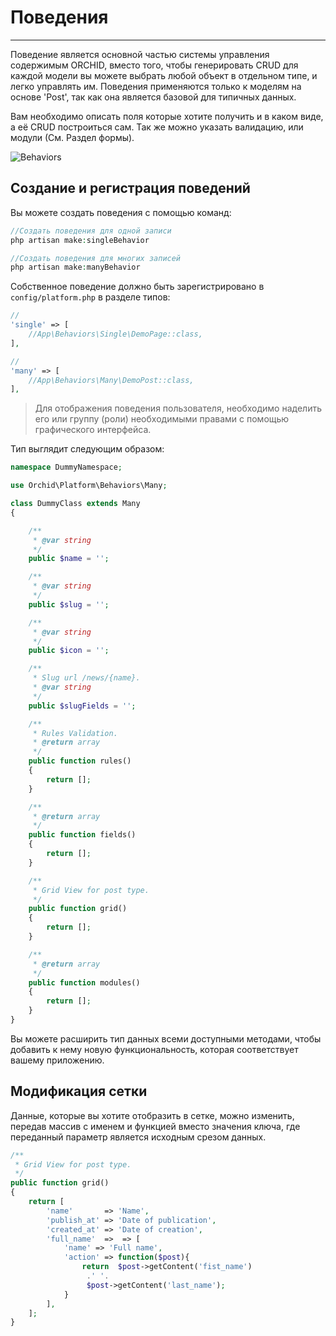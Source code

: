 # Поведения 
----------

Поведение является основной частью системы управления содержимым ORCHID, вместо того, чтобы генерировать CRUD для каждой модели
вы можете выбрать любой объект в отдельном типе, и легко управлять им. Поведения применяются только к
моделям на основе 'Post', так как она является базовой для типичных данных.

Вам необходимо описать поля которые хотите получить и в каком виде, а её CRUD построиться сам.
Так же можно указать валидацию, или модули (См. Раздел формы).

![Behaviors](https://orchid.software/img/scheme/behaviors.jpg)

## Создание и регистрация поведений


Вы можете создать поведения с помощью команд:

```php
//Создать поведения для одной записи  
php artisan make:singleBehavior      

//Создать поведения для многих записей
php artisan make:manyBehavior
```

Собственное поведение должно быть зарегистрировано в `config/platform.php` в разделе типов:


```php
//
'single' => [
    //App\Behaviors\Single\DemoPage::class,
],

//
'many' => [
    //App\Behaviors\Many\DemoPost::class,
],
```

> Для отображения поведения пользователя, необходимо наделить его
или группу (роли) необходимыми правами с помощью графического интерфейса.

Тип выглядит следующим образом:

```php
namespace DummyNamespace;

use Orchid\Platform\Behaviors\Many;

class DummyClass extends Many
{

    /**
     * @var string
     */
    public $name = '';

    /**
     * @var string
     */
    public $slug = '';

    /**
     * @var string
     */
    public $icon = '';

    /**
     * Slug url /news/{name}.
     * @var string
     */
    public $slugFields = '';

    /**
     * Rules Validation.
     * @return array
     */
    public function rules()
    {
        return [];
    }

    /**
     * @return array
     */
    public function fields()
    {
        return [];
    }

    /**
     * Grid View for post type.
     */
    public function grid()
    {
        return [];
    }

    /**
     * @return array
     */
    public function modules()
    {
        return [];
    }
}

```

Вы можете расширить тип данных всеми доступными методами,
 чтобы добавить к нему новую функциональность, которая соответствует вашему приложению.

 
## Модификация сетки
 

Данные, которые вы хотите отобразить в сетке, можно изменить,
 передав массив с именем и функцией вместо значения ключа,
  где переданный параметр является исходным срезом данных.

 ```php
 /**
  * Grid View for post type.
  */
 public function grid()
 {
     return [
         'name'       => 'Name',
         'publish_at' => 'Date of publication',
         'created_at' => 'Date of creation',
         'full_name'  =>  => [
             'name' => 'Full name',
             'action' => function($post){
                 return  $post->getContent('fist_name') 
                  .' '.
                  $post->getContent('last_name');
             }
         ],
     ];
 }

```

